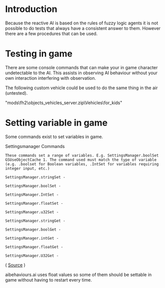 # Introduction #

Because the reactive AI is based on the rules of fuzzy logic agents it is not possible to do tests that always have a consistent answer to them. However there are a few procedures that can be used.

# Testing in game #

There are some console commands that can make your in game character undetectable to the AI. This assists in observing AI behaviour without your own interaction interfering with observation.

The following custom vehicle could be used to do the same thing in the air (untested).

"mods\fh2\objects\_vehicles\_server.zip\Vehicles\for\_kids\"

# Setting variable in game #

Some commands exist to set variables in game.

Settingsmanager Commands

```
These commands set a range of variables. E.g. SettingsManager.boolSet GSUseObjectCache 1. The command used must match the type of variable (e.g. .boolset for Boolean variables, .IntSet for variables requiring integer input, etc.)

SettingsManager.stringSet -

SettingsManager.boolSet -

SettingsManager.IntSet -

SettingsManager.floatSet -

SettingsManager.u32Set -

SettingsManager.stringGet -

SettingsManager.boolGet -

SettingsManager.intGet -

SettingsManager.floatGet -

SettingsManager.U32Get - 
```

( [Source](http://www.tweakguides.com/BF2_8.html) )

aibehaviours.ai uses float values so some of them should be settable in game without having to restart every time.